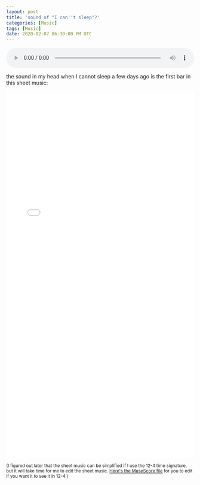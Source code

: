 ```yaml
---
layout: post
title: 'sound of "I can''t sleep"?'
categories: [Music]
tags: [Music]
date: 2020-02-07 06:30:00 PM UTC
---
```


<!-- Feb 8, 2020 02:30:00 AM Philippine Time -->

<audio controls style="width:100%">
  <source src="/files/music/2020-02-08-sound-of-i-cant-sleep.mp3" type="audio/mpeg">
Your browser does not support the audio element.
</audio>

the sound in my head when I cannot sleep a few days ago is the first bar in this sheet music:

 <!-- (this _might_ be of value later) -->

<!--more-->

<embed src="/files/music/2020-02-08-sound-of-i-cant-sleep.pdf" width="100%" height="980px"/>

<small>(I figured out later that the sheet music can be simplified if I use the 12-4 time signature, but it will take time for me to edit the sheet music. [Here's the MuseScore file](/files/music/2020-02-08-sound-of-i-cant-sleep.mscz) for you to edit if you want it to see it in 12-4.)</small>